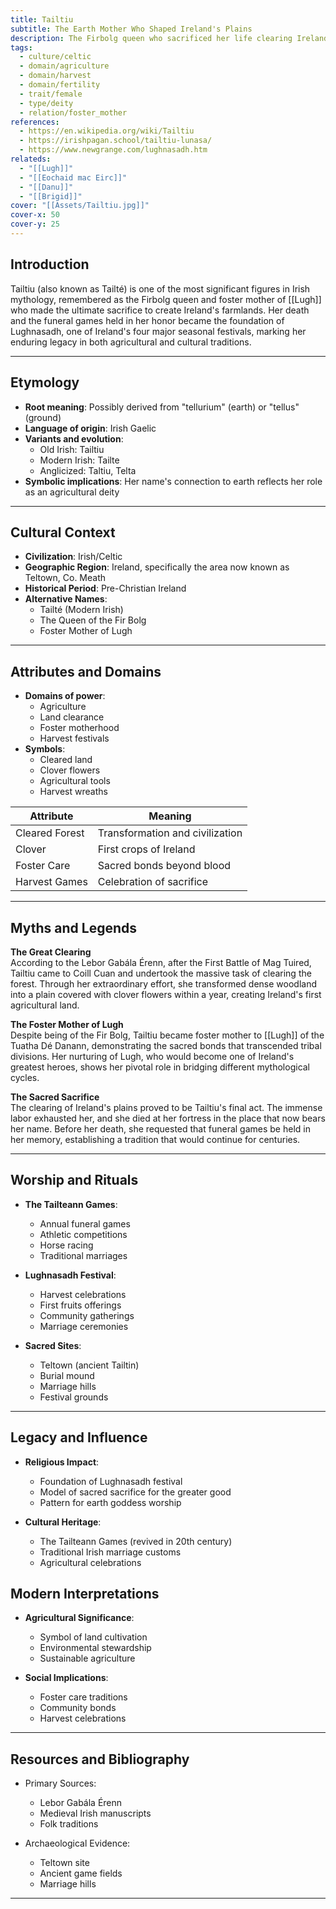 ```yaml
---
title: Tailtiu
subtitle: The Earth Mother Who Shaped Ireland's Plains
description: The Firbolg queen who sacrificed her life clearing Ireland's forests for agriculture, her death giving birth to the ancient Lughnasadh harvest festival
tags:
  - culture/celtic
  - domain/agriculture
  - domain/harvest
  - domain/fertility
  - trait/female
  - type/deity
  - relation/foster_mother
references:
  - https://en.wikipedia.org/wiki/Tailtiu
  - https://irishpagan.school/tailtiu-lunasa/
  - https://www.newgrange.com/lughnasadh.htm
relateds:
  - "[[Lugh]]"
  - "[[Eochaid mac Eirc]]"
  - "[[Danu]]"
  - "[[Brigid]]"
cover: "[[Assets/Tailtiu.jpg]]"
cover-x: 50
cover-y: 25
---
```

##  Introduction
Tailtiu (also known as Tailté) is one of the most significant figures in Irish mythology, remembered as the Firbolg queen and foster mother of [[Lugh]] who made the ultimate sacrifice to create Ireland's farmlands. Her death and the funeral games held in her honor became the foundation of Lughnasadh, one of Ireland's four major seasonal festivals, marking her enduring legacy in both agricultural and cultural traditions.

---

## Etymology

- **Root meaning**: Possibly derived from "tellurium" (earth) or "tellus" (ground)
- **Language of origin**: Irish Gaelic
- **Variants and evolution**: 
  - Old Irish: Tailtiu
  - Modern Irish: Tailte
  - Anglicized: Taltiu, Telta
- **Symbolic implications**: Her name's connection to earth reflects her role as an agricultural deity

---

##  Cultural Context

- **Civilization**: Irish/Celtic
- **Geographic Region**: Ireland, specifically the area now known as Teltown, Co. Meath
- **Historical Period**: Pre-Christian Ireland
- **Alternative Names**:
  - Tailté (Modern Irish)
  - The Queen of the Fir Bolg
  - Foster Mother of Lugh

---

## Attributes and Domains

- **Domains of power**: 
  - Agriculture
  - Land clearance
  - Foster motherhood
  - Harvest festivals
- **Symbols**: 
  - Cleared land
  - Clover flowers
  - Agricultural tools
  - Harvest wreaths

| Attribute | Meaning |
|----------------|---------------------------------|
| Cleared Forest | Transformation and civilization |
| Clover | First crops of Ireland |
| Foster Care | Sacred bonds beyond blood |
| Harvest Games | Celebration of sacrifice |

---

## Myths and Legends

**The Great Clearing**  
According to the Lebor Gabála Érenn, after the First Battle of Mag Tuired, Tailtiu came to Coill Cuan and undertook the massive task of clearing the forest. Through her extraordinary effort, she transformed dense woodland into a plain covered with clover flowers within a year, creating Ireland's first agricultural land.

**The Foster Mother of Lugh**  
Despite being of the Fir Bolg, Tailtiu became foster mother to [[Lugh]] of the Tuatha Dé Danann, demonstrating the sacred bonds that transcended tribal divisions. Her nurturing of Lugh, who would become one of Ireland's greatest heroes, shows her pivotal role in bridging different mythological cycles.

**The Sacred Sacrifice**  
The clearing of Ireland's plains proved to be Tailtiu's final act. The immense labor exhausted her, and she died at her fortress in the place that now bears her name. Before her death, she requested that funeral games be held in her memory, establishing a tradition that would continue for centuries.

---

## Worship and Rituals

- **The Tailteann Games**: 
  - Annual funeral games
  - Athletic competitions
  - Horse racing
  - Traditional marriages

- **Lughnasadh Festival**: 
  - Harvest celebrations
  - First fruits offerings
  - Community gatherings
  - Marriage ceremonies

- **Sacred Sites**: 
  - Teltown (ancient Tailtin)
  - Burial mound
  - Marriage hills
  - Festival grounds

---

## Legacy and Influence

- **Religious Impact**:
  - Foundation of Lughnasadh festival
  - Model of sacred sacrifice for the greater good
  - Pattern for earth goddess worship

- **Cultural Heritage**:
  - The Tailteann Games (revived in 20th century)
  - Traditional Irish marriage customs
  - Agricultural celebrations

## Modern Interpretations

- **Agricultural Significance**:
  - Symbol of land cultivation
  - Environmental stewardship
  - Sustainable agriculture

- **Social Implications**:
  - Foster care traditions
  - Community bonds
  - Harvest celebrations

---

## Resources and Bibliography

- Primary Sources:
  - Lebor Gabála Érenn
  - Medieval Irish manuscripts
  - Folk traditions

- Archaeological Evidence:
  - Teltown site
  - Ancient game fields
  - Marriage hills

---